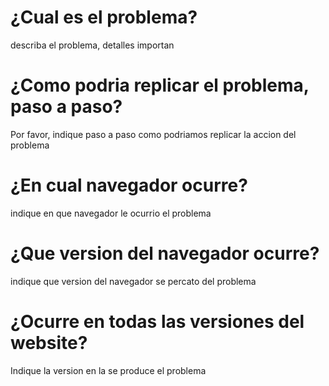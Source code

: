 # ¿Cual es el problema?
describa el problema, detalles importan
# ¿Como podria replicar el problema, paso a paso?
Por favor, indique paso a paso como podriamos replicar la accion del problema
# ¿En cual navegador ocurre?
indique en que navegador le ocurrio el problema
# ¿Que version del navegador ocurre?
indique que version del navegador se percato del problema
# ¿Ocurre en todas las versiones del website?
Indique la version en la se produce el problema
